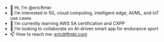 - 👋 Hi, I’m @ericftmkr
- 👀 I’m interested in 5G, cloud computing, intelligent edge, AI/ML, and IoT use cases
- 🌱 I’m currently learning AWS SA certification and CXPP
- 💞️ I’m looking to collaborate on AI-driven smart app for endurance sport
- 📫 How to reach me: eric@ftmkr.com

<!---
ericftmkr/ericftmkr is a ✨ special ✨ repository because its `README.md` (this file) appears on your GitHub profile.
You can click the Preview link to take a look at your changes.
--->
